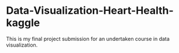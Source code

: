# Data-Visualization-Heart-Health-kaggle
This is my final project submission for an undertaken course in data visualization.
